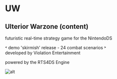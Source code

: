 # UW
## Ulterior Warzone  (content)
futuristic real-time strategy game for the NintendoDS

˂ demo 'skirmish' release - 24 combat scenarios ˃   
developed by Violation Entertainment

powered by the RTS4DS Engine   
      
	  
![alt](https://www.violationentertainment.com/img/g_uw/UW_100128.jpg "image")
